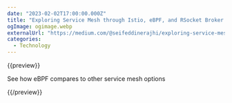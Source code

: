 ```yaml
---
date: "2023-02-02T17:00:00.000Z"
title: "Exploring Service Mesh through Istio, eBPF, and RSocket Broker: An In-depth Study."
ogImage: ogimage.webp
externalUrl: "https://medium.com/@seifeddinerajhi/exploring-service-mesh-through-istio-ebpf-and-rsocket-broker-an-in-depth-study-b043c9a69f5c"
categories:
  - Technology
---
```


{{preview}}

See how eBPF compares to other service mesh options

{{/preview}}
